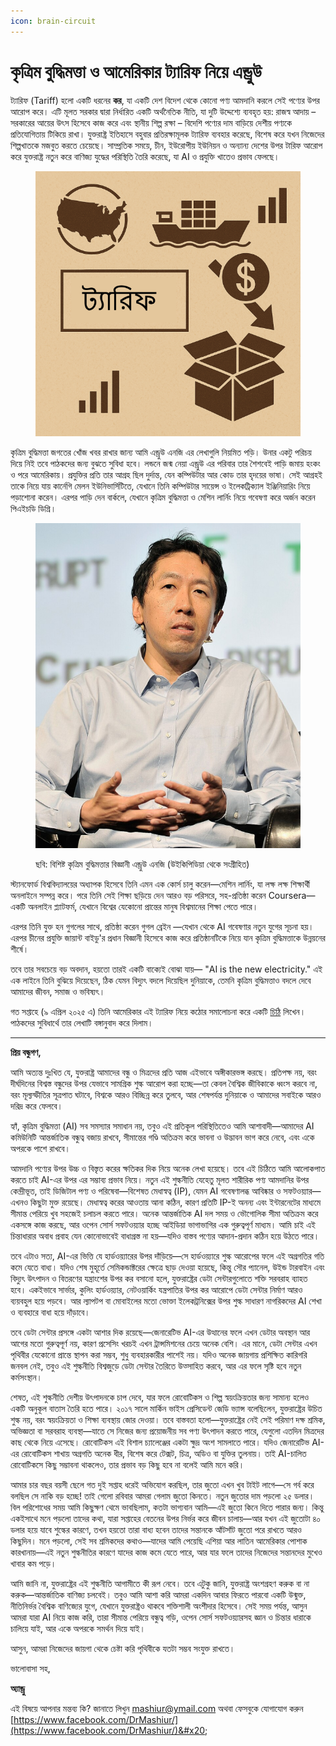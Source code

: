 ```yaml
---
icon: brain-circuit
---
```


# কৃত্রিম বুদ্ধিমত্তা ও আমেরিকার ট্যারিফ নিয়ে এন্ড্রুউ

ট্যারিফ (Tariff) হলো একটি ধরনের **কর**, যা একটি দেশ বিদেশ থেকে কোনো পণ্য আমদানি করলে সেই পণ্যের উপর আরোপ করে। এটি মূলত সরকার দ্বারা নির্ধারিত একটি অর্থনৈতিক নীতি, যা দুটি উদ্দেশ্যে ব্যবহৃত হয়:  রাজস্ব আদায় – সরকারের আয়ের উৎস হিসেবে কাজ করে এবং স্থানীয় শিল্প রক্ষা – বিদেশি পণ্যের দাম বাড়িয়ে দেশীয় পণ্যকে প্রতিযোগিতায় টিকিয়ে রাখা। যুক্তরাষ্ট্র ইতিহাসে বহুবার প্রতিরক্ষামূলক ট্যারিফ ব্যবহার করেছে, বিশেষ করে যখন নিজেদের শিল্পখাতকে মজবুত করতে চেয়েছে। সাম্প্রতিক সময়ে, চীন, ইউরোপীয় ইউনিয়ন ও অন্যান্য দেশের উপর টারিফ আরোপ করে যুক্তরাষ্ট্র নতুন করে বাণিজ্য যুদ্ধের পরিস্থিতি তৈরি করেছে, যা AI ও প্রযুক্তি খাতেও প্রভাব ফেলছে।

<figure><img src="../.gitbook/assets/image (12).png" alt=""><figcaption></figcaption></figure>



কৃত্রিম বুদ্ধিমত্তা জগতের খোঁজ খবর রাখার জান্য আমি এন্ড্রুউ এনজি  এর লেখাগুলি নিয়মিত পড়ি। উনার একটু পরিচয় দিয়ে নিই তবে পাঠকদের জন্য বুঝতে সুবিধা হবে। লন্ডনে জন্ম নেয়া  এন্ড্রুউ এর পরিবার তার শৈশবেই  পাড়ি জমায় হংকং ও পরে আমেরিকায়। প্রযুক্তির প্রতি তার আগ্রহ ছিল দুর্দান্ত, যেন কম্পিউটার আর কোড তার হৃদয়ের ভাষা। সেই আগ্রহই তাকে নিয়ে যায় কার্নেগি মেলন ইউনিভার্সিটিতে, যেখানে তিনি কম্পিউটার সায়েন্স ও ইলেকট্রিক্যাল ইঞ্জিনিয়ারিং নিয়ে পড়াশোনা করেন। এরপর পাড়ি দেন বার্কলে, যেখানে কৃত্রিম বুদ্ধিমত্তা ও মেশিন লার্নিং নিয়ে গবেষণা করে অর্জন করেন পিএইচডি ডিগ্রি।

<figure><img src="../.gitbook/assets/image (11).png" alt="Andrew Ng"><figcaption><p>ছবি: বিশিষ্ট কৃত্রিম বুদ্ধিমত্তার বিজ্ঞানী এন্ড্রুউ এনজি  (উইকিপিডিয়া থেকে সংগ্রীহিত)</p></figcaption></figure>

স্ট্যানফোর্ড বিশ্ববিদ্যালয়ের অধ্যাপক হিসেবে তিনি এমন এক কোর্স চালু করেন—মেশিন লার্নিং, যা লক্ষ লক্ষ শিক্ষার্থী অনলাইনে সম্পন্ন করে। পরে তিনি সেই শিক্ষা ছড়িয়ে দেন আরও বড় পরিসরে, সহ-প্রতিষ্ঠা করেন Coursera—একটি অনলাইন প্ল্যাটফর্ম, যেখানে বিশ্বের যেকোনো প্রান্তের মানুষ বিশ্বমানের শিক্ষা পেতে পারে।

এরপর তিনি যুক্ত হন গুগলের সাথে, প্রতিষ্ঠা করেন গুগল ব্রেইন —যেখান থেকে AI গবেষণার নতুন যুগের সূচনা হয়। এরপর চীনের প্রযুক্তি জায়ান্ট বাইডু'র প্রধান বিজ্ঞানী হিসেবে কাজ করে প্রতিষ্ঠানটিকে নিয়ে যান কৃত্রিম বুদ্ধিমত্তাকে উন্নয়নের শীর্ষে।

তবে তার সবচেয়ে বড় অবদান, হয়তো তারই একটি বাক্যেই বোঝা যায়— "AI is the new electricity." এই এক লাইনে তিনি বুঝিয়ে দিয়েছেন, ঠিক যেমন বিদ্যুৎ বদলে দিয়েছিল দুনিয়াকে, তেমনি কৃত্রিম বুদ্ধিমত্তাও বদলে দেবে আমাদের জীবন, সমাজ ও ভবিষ্যৎ।

গত সপ্তাহে (৯ এপ্রিল ২০২৫ এ) তিনি আমেরিকার এই ট্যারিফ নিয়ে কঠোর সমালোচনা করে একটি [চিঠি](https://www.deeplearning.ai/the-batch/the-impact-of-u-s-tariffs-on-ai/) লিখেন। পাঠকদের সুবিধার্থে তার লেখাটি বঙ্গানুবাদ করে দিলাম।&#x20;

***



**প্রিয় বন্ধুগণ,**

আমি অত্যন্ত দুঃখিত যে, যুক্তরাষ্ট্র আমাদের বন্ধু ও মিত্রদের প্রতি আজ এইভাবে অঙ্গীকারভঙ্গ করছে। প্রতিপক্ষ নয়, বরং দীর্ঘদিনের বিশ্বস্ত বন্ধুদের উপর যেভাবে সামগ্রিক শুল্ক আরোপ করা হচ্ছে—তা কেবল বৈশ্বিক জীবিকাকে ধ্বংস করবে না, বরং মূল্যস্ফীতির সূত্রপাত ঘটাবে, বিশ্বকে আরও বিচ্ছিন্ন করে তুলবে, আর শেষপর্যন্ত দুনিয়াকে ও আমাদের সবাইকে আরও দরিদ্র করে ফেলবে।

হ্যাঁ, কৃত্রিম বুদ্ধিমত্তা (AI) সব সমস্যার সমাধান নয়, তবুও এই প্রতিকূল পরিস্থিতিতেও আমি আশাবাদী—আমাদের AI কমিউনিটি আন্তর্জাতিক বন্ধুত্ব বজায় রাখবে, সীমান্তের গণ্ডি অতিক্রম করে ভাবনা ও উদ্ভাবন ভাগ করে নেবে, এবং একে অপরকে পাশে রাখবে।

আমদানি পণ্যের উপর উচ্চ ও বিস্তৃত করের ক্ষতিকর দিক নিয়ে অনেক লেখা হয়েছে। তবে এই চিঠিতে আমি আলোকপাত করতে চাই AI-এর উপর এর সম্ভাব্য প্রভাব নিয়ে। নতুন এই শুল্কনীতি যেহেতু মূলত শারীরিক পণ্য আমদানির উপর কেন্দ্রীভূত, তাই ডিজিটাল পণ্য ও পরিষেবা—বিশেষত মেধাস্বত্ব (IP), যেমন AI গবেষণালব্ধ আবিষ্কার ও সফটওয়্যার—এখনও কিছুটা মুক্ত রয়েছে। মেধাস্বত্ব করের আওতায় আনা কঠিন, কারণ প্রতিটি IP-ই অনন্য এবং ইন্টারনেটের মাধ্যমে সীমান্ত পেরিয়ে খুব সহজেই চলাচল করতে পারে। অনেক আন্তর্জাতিক AI দল সময় ও ভৌগোলিক সীমা অতিক্রম করে একসঙ্গে কাজ করছে, আর ওপেন সোর্স সফটওয়্যার হচ্ছে আইডিয়া ভাগাভাগির এক গুরুত্বপূর্ণ মাধ্যম। আমি চাই এই চিন্তাধারার অবাধ প্রবাহ যেন কোনোভাবেই বাধাগ্রস্ত না হয়—যদিও বাস্তব পণ্যের আদান-প্রদান কঠিন হয়ে উঠতে পারে।

তবে এটাও সত্য, AI-এর ভিত্তি যে হার্ডওয়্যারের উপর দাঁড়িয়ে—সে হার্ডওয়্যারে শুল্ক আরোপের ফলে এই অগ্রগতির গতি কমে যেতে বাধ্য। যদিও শেষ মুহূর্তে সেমিকন্ডাক্টরের ক্ষেত্রে ছাড় দেওয়া হয়েছে, কিন্তু সৌর প্যানেল, উইন্ড টারবাইন এবং বিদ্যুৎ উৎপাদন ও বিতরণের যন্ত্রাংশের উপর কর বসানো হলে, যুক্তরাষ্ট্রের ডেটা সেন্টারগুলোতে শক্তি সরবরাহ ব্যাহত হবে। একইভাবে সার্ভার, কুলিং হার্ডওয়্যার, নেটওয়ার্কিং যন্ত্রপাতির উপর কর আরোপে ডেটা সেন্টার নির্মাণ আরও ব্যয়বহুল হয়ে পড়বে। আর ল্যাপটপ বা মোবাইলের মতো ভোক্তা ইলেকট্রনিক্সের উপর শুল্ক সাধারণ নাগরিকদের AI শেখা ও ব্যবহারে বাধা হয়ে দাঁড়াবে।

তবে ডেটা সেন্টার প্রসঙ্গে একটা আশার দিক রয়েছে—জেনারেটিভ AI-এর উত্থানের ফলে এখন ডেটার অবস্থান আর আগের মতো গুরুত্বপূর্ণ নয়, কারণ প্রসেসিং খরচই এখন ট্রান্সমিশনের চেয়ে অনেক বেশি। এর মানে, ডেটা সেন্টার এখন পৃথিবীর যেকোনো প্রান্তে স্থাপন করা সম্ভব, শুধু ব্যবহারকারীর পাশেই নয়। যদিও অনেক জায়গায় প্রশিক্ষিত কারিগরি জনবল নেই, তবুও এই শুল্কনীতি বিশ্বজুড়ে ডেটা সেন্টার তৈরিতে উত্সাহিত করবে, আর এর ফলে সৃষ্টি হবে নতুন কর্মসংস্থান।

শেষত, এই শুল্কনীতি দেশীয় উৎপাদনকে চাপ দেবে, যার ফলে রোবোটিকস ও শিল্প স্বয়ংক্রিয়তার জন্য সামান্য হলেও একটি অনুকূল বাতাস তৈরি হতে পারে। ২০১৭ সালে মার্কিন ভাইস প্রেসিডেন্ট জেডি ভ্যান্স বলেছিলেন, যুক্তরাষ্ট্রের উচিত শুল্ক নয়, বরং স্বয়ংক্রিয়তা ও শিক্ষা ব্যবস্থায় জোর দেওয়া। তবে বাস্তবতা হলো—যুক্তরাষ্ট্রের নেই সেই পরিমাণ দক্ষ শ্রমিক, অভিজ্ঞতা বা সরবরাহ ব্যবস্থা—যাতে সে নিজের জন্য প্রয়োজনীয় সব পণ্য উৎপাদন করতে পারে, যেগুলো এতদিন মিত্রদের কাছ থেকে নিয়ে এসেছে। রোবোটিকস এই বিশাল চ্যালেঞ্জের একটা ক্ষুদ্র অংশ সামলাতে পারে। যদিও জেনারেটিভ AI-এর রোবোটিকস শাখায় অগ্রগতি অনেক ধীর, বিশেষ করে টেক্সট, চিত্র, অডিও বা যুক্তির তুলনায়। তাই AI-চালিত রোবোটিকসে কিছু সম্ভাবনা থাকলেও, তার প্রভাব বড় কিছু হবে না বলেই আমি মনে করি।

আমার চার বছর বয়সী ছেলে গত দুই সপ্তাহ ধরেই অভিযোগ করছিল, তার জুতো এখন খুব টাইট লাগে—সে গর্ব করে বলছিল সে নাকি বড় হচ্ছে! তাই গেলো রবিবার আমরা গেলাম জুতো কিনতে। নতুন জুতোর দাম পড়লো ২৫ ডলার। বিল পরিশোধের সময় আমি কিছুক্ষণ থেমে ভাবছিলাম, কতটা ভাগ্যবান আমি—এই জুতো কিনে দিতে পারার জন্য। কিন্তু একইসাথে মনে পড়লো তাদের কথা, যারা সপ্তাহের বেতনের উপর নির্ভর করে জীবন চালায়—আর যখন এই জুতোটা ৪০ ডলার হয়ে যাবে শুল্কের কারণে, তখন হয়তো তারা বাধ্য হবেন তাদের সন্তানকে আঁটসাঁট জুতো পরে রাখতে আরও কিছুদিন। মনে পড়লো, সেই সব শ্রমিকদের কথাও—যাদের আমি পেয়েছি এশিয়া আর লাতিন আমেরিকার পোশাক কারখানায়—এই নতুন শুল্কনীতির কারণে যাদের কাজ কমে যেতে পারে, আর যার ফলে তাদের নিজেদের সন্তানদের মুখেও খাবার কম পড়ে।

আমি জানি না, যুক্তরাষ্ট্রের এই শুল্কনীতি আগামীতে কী রূপ নেবে। তবে এটুকু জানি, যুক্তরাষ্ট্র অংশগ্রহণ করুক বা না করুক—আন্তর্জাতিক বাণিজ্য চলবেই। তবুও আমি আশা করি আমরা একদিন আবার ফিরতে পারবো একটি উন্মুক্ত, নীতিনির্ভর বৈশ্বিক বাণিজ্যের যুগে, যেখানে যুক্তরাষ্ট্রও থাকবে শক্তিশালী অংশীদার হিসেবে। সেই সময় পর্যন্ত, আসুন আমরা যারা AI নিয়ে কাজ করি, তারা সীমান্ত পেরিয়ে বন্ধুত্ব গড়ি, ওপেন সোর্স সফটওয়্যারসহ জ্ঞান ও চিন্তার ধারাকে চালিয়ে যাই, আর একে অপরকে সমর্থন দিয়ে যাই।

আসুন, আমরা নিজেদের জায়গা থেকে চেষ্টা করি পৃথিবীকে যতটা সম্ভব সংযুক্ত রাখতে।

ভালোবাসা সহ,

**অ্যান্ড্রু**



এই বিষয়ে আপনার মন্তব্য কি? জানাতে লিখুন mashiur@ymail.com অথবা ফেসবুকে যোগাযোগ করুন [https://www.facebook.com/DrMashiur/](https://www.facebook.com/DrMashiur/)&#x20;
